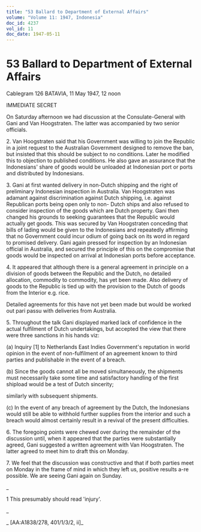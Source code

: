 ```yaml
---
title: "53 Ballard to Department of External Affairs"
volume: "Volume 11: 1947, Indonesia"
doc_id: 4237
vol_id: 11
doc_date: 1947-05-11
---
```


# 53 Ballard to Department of External Affairs

Cablegram 126 BATAVIA, 11 May 1947, 12 noon

IMMEDIATE SECRET

On Saturday afternoon we had discussion at the Consulate-General with Gani and Van Hoogstraten. The latter was accompanied by two senior officials.

2\. Van Hoogstraten said that his Government was willing to join the Republic in a joint request to the Australian Government designed to remove the ban, but insisted that this should be subject to no conditions. Later he modified this to objection to published conditions. He also gave an assurance that the Indonesians' share of goods would be unloaded at Indonesian port or ports and distributed by Indonesians.

3\. Gani at first wanted delivery in non-Dutch shipping and the right of preliminary Indonesian inspection in Australia. Van Hoogstraten was adamant against discrimination against Dutch shipping, i.e. against Republican ports being open only to non- Dutch ships and also refused to consider inspection of the goods which are Dutch property. Gani then changed his grounds to seeking guarantees that the Republic would actually get goods. This was secured by Van Hoogstraten conceding that bills of lading would be given to the Indonesians and repeatedly affirming that no Government could incur odium of going back on its word in regard to promised delivery. Gani again pressed for inspection by an Indonesian official in Australia, and secured the principle of this on the compromise that goods would be inspected on arrival at Indonesian ports before acceptance.

4\. It appeared that although there is a general agreement in principle on a division of goods between the Republic and the Dutch, no detailed allocation, commodity to commodity, has yet been made. Also delivery of goods to the Republic is tied up with the provision to the Dutch of goods from the Interior e.g. rice.

Detailed agreements for this have not yet been made but would be worked out pari passu with deliveries from Australia.

5\. Throughout the talk Gani displayed marked lack of confidence in the actual fulfilment of Dutch undertakings, but accepted the view that there were three sanctions in his hands viz:

(a) Inquiry [1] to Netherlands East Indies Government's reputation in world opinion in the event of non-fulfilment of an agreement known to third parties and publishable in the event of a breach.

(b) Since the goods cannot all be moved simultaneously, the shipments must necessarily take some time and satisfactory handling of the first shipload would be a test of Dutch sincerity;

similarly with subsequent shipments.

(c) In the event of any breach of agreement by the Dutch, the Indonesians would still be able to withhold further supplies from the interior and such a breach would almost certainly result in a revival of the present difficulties.

6\. The foregoing points were chewed over during the remainder of the discussion until, when it appeared that the parties were substantially agreed, Gani suggested a written agreement with Van Hoogstraten. The latter agreed to meet him to draft this on Monday.

7\. We feel that the discussion was constructive and that if both parties meet on Monday in the frame of mind in which they left us, positive results a-re possible. We are seeing Gani again on Sunday.

_

1 This presumably should read 'injury'.

_

_ [AA:A1838/278, 401/1/3/2, ii]_
